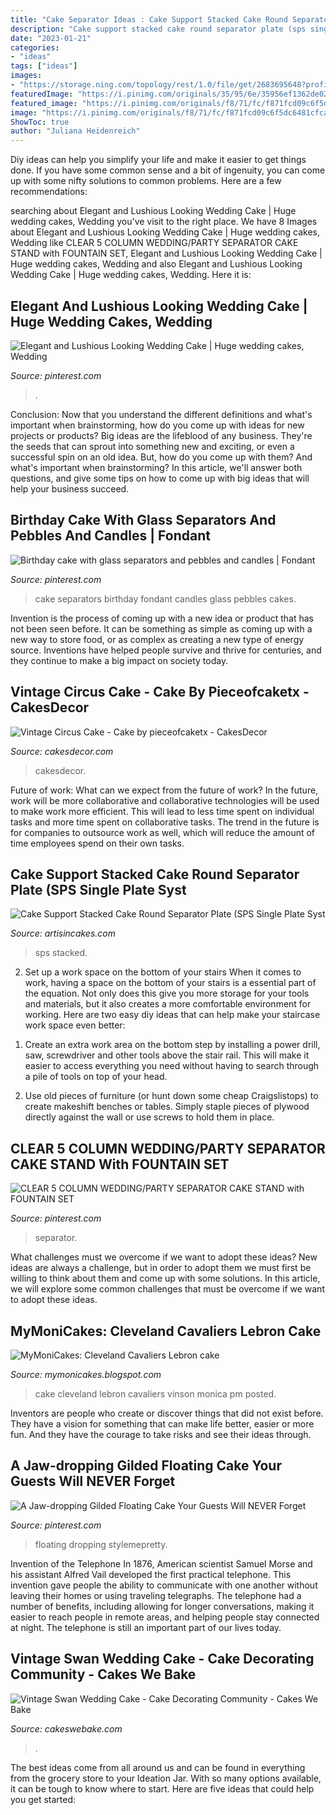 ```yaml
---
title: "Cake Separator Ideas : Cake Support Stacked Cake Round Separator Plate (sps Single Plate Syst"
description: "Cake support stacked cake round separator plate (sps single plate syst"
date: "2023-01-21"
categories:
- "ideas"
tags: ["ideas"]
images:
- "https://storage.ning.com/topology/rest/1.0/file/get/2683695648?profile=RESIZE_710x&amp;height=600"
featuredImage: "https://i.pinimg.com/originals/35/95/6e/35956ef1362de02cff9a5f323d6298cd.jpg"
featured_image: "https://i.pinimg.com/originals/f8/71/fc/f871fcd09c6f5dc6481cfcac97826965.png"
image: "https://i.pinimg.com/originals/f8/71/fc/f871fcd09c6f5dc6481cfcac97826965.png"
ShowToc: true
author: "Juliana Heidenreich"
---
```



Diy ideas can help you simplify your life and make it easier to get things done. If you have some common sense and a bit of ingenuity, you can come up with some nifty solutions to common problems. Here are a few recommendations: 

	

		
searching about Elegant and Lushious Looking Wedding Cake | Huge wedding cakes, Wedding you've visit to the right place. We have 8 Images about Elegant and Lushious Looking Wedding Cake | Huge wedding cakes, Wedding like CLEAR 5 COLUMN WEDDING/PARTY SEPARATOR CAKE STAND with FOUNTAIN SET, Elegant and Lushious Looking Wedding Cake | Huge wedding cakes, Wedding and also Elegant and Lushious Looking Wedding Cake | Huge wedding cakes, Wedding. Here it is:
		
    
## Elegant And Lushious Looking Wedding Cake | Huge Wedding Cakes, Wedding

<img loading=lazy src="https://i.pinimg.com/originals/35/95/6e/35956ef1362de02cff9a5f323d6298cd.jpg" onerror="this.onerror=null;this.src='https://tse4.mm.bing.net/th?id=OIP.oHpNUOgcD_Fm2jaycTh3KwHaLH&amp;pid=15.1';" alt="Elegant and Lushious Looking Wedding Cake | Huge wedding cakes, Wedding">

_Source: pinterest.com_

>. 

	

Conclusion: Now that you understand the different definitions and what's important when brainstorming, how do you come up with ideas for new projects or products?
Big ideas are the lifeblood of any business. They're the seeds that can sprout into something new and exciting, or even a successful spin on an old idea. But, how do you come up with them? And what's important when brainstorming? In this article, we'll answer both questions, and give some tips on how to come up with big ideas that will help your business succeed.

    
## Birthday Cake With Glass Separators And Pebbles And Candles | Fondant

<img loading=lazy src="https://i.pinimg.com/originals/5e/3d/c4/5e3dc491035031b5164833a1ace93de3.jpg" onerror="this.onerror=null;this.src='https://tse2.mm.bing.net/th?id=OIP.woz--HkJHIu6VNG0COQ0yAHaJ4&amp;pid=15.1';" alt="Birthday cake with glass separators and pebbles and candles | Fondant">

_Source: pinterest.com_

>cake separators birthday fondant candles glass pebbles cakes. 

	

Invention is the process of coming up with a new idea or product that has not been seen before. It can be something as simple as coming up with a new way to store food, or as complex as creating a new type of energy source. Inventions have helped people survive and thrive for centuries, and they continue to make a big impact on society today.

    
## Vintage Circus Cake - Cake By Pieceofcaketx - CakesDecor

<img loading=lazy src="https://pic.cakesdecor.com/m/zxbtdm1hzwibiuae7xxc.jpg" onerror="this.onerror=null;this.src='https://tse2.mm.bing.net/th?id=OIP.zRMRv3LaZ2dr-W2KAiV-ywHaLO&amp;pid=15.1';" alt="Vintage Circus Cake - Cake by pieceofcaketx - CakesDecor">

_Source: cakesdecor.com_

>cakesdecor. 

	

Future of work: What can we expect from the future of work?
In the future, work will be more collaborative and collaborative technologies will be used to make work more efficient. This will lead to less time spent on individual tasks and more time spent on collaborative tasks. The trend in the future is for companies to outsource work as well, which will reduce the amount of time employees spend on their own tasks.

    
## Cake Support Stacked Cake Round Separator Plate (SPS Single Plate Syst

<img loading=lazy src="https://cdn.shopify.com/s/files/1/2306/9893/products/cake-support-stacked-cake-round-separator-plate-sps-single-plate-system-with-secure-column-attachmentsupport-systemsdecopacart-is-in-cakes-bakery-supply6-725396_1200x1200.jpg?v=1594425531" onerror="this.onerror=null;this.src='https://tse4.mm.bing.net/th?id=OIP.SWOq0Az2UofqD2lKUf63KgHaHa&amp;pid=15.1';" alt="Cake Support Stacked Cake Round Separator Plate (SPS Single Plate Syst">

_Source: artisincakes.com_

>sps stacked. 

	

2) Set up a work space on the bottom of your stairs
When it comes to work, having a space on the bottom of your stairs is a essential part of the equation. Not only does this give you more storage for your tools and materials, but it also creates a more comfortable environment for working. Here are two easy diy ideas that can help make your staircase work space even better:
1. Create an extra work area on the bottom step by installing a power drill, saw, screwdriver and other tools above the stair rail. This will make it easier to access everything you need without having to search through a pile of tools on top of your head.

2. Use old pieces of furniture (or hunt down some cheap Craigslistops) to create makeshift benches or tables. Simply staple pieces of plywood directly against the wall or use screws to hold them in place.

    
## CLEAR 5 COLUMN WEDDING/PARTY SEPARATOR CAKE STAND With FOUNTAIN SET

<img loading=lazy src="https://i.pinimg.com/originals/e3/96/21/e39621d16cb57cef02b016365030aaee.jpg" onerror="this.onerror=null;this.src='https://tse3.mm.bing.net/th?id=OIP.IV338J6ceZnCGk2arDYPagHaF6&amp;pid=15.1';" alt="CLEAR 5 COLUMN WEDDING/PARTY SEPARATOR CAKE STAND with FOUNTAIN SET">

_Source: pinterest.com_

>separator. 

	

What challenges must we overcome if we want to adopt these ideas?
New ideas are always a challenge, but in order to adopt them we must first be willing to think about them and come up with some solutions. In this article, we will explore some common challenges that must be overcome if we want to adopt these ideas.

    
## MyMoniCakes: Cleveland Cavaliers Lebron Cake

<img loading=lazy src="https://2.bp.blogspot.com/-Vq9FK1M3ThI/V6fZ0QsIbGI/AAAAAAAAIYc/_UDqPZaXT-YgsUpOpANnPfHyKLU4QU9FwCKgB/s1600/500A04F7-41C5-4208-BB03-9063171042C8.JPG" onerror="this.onerror=null;this.src='https://tse1.mm.bing.net/th?id=OIP.2UGwIcJ_FnLi-SevxA7SRQHaJp&amp;pid=15.1';" alt="MyMoniCakes: Cleveland Cavaliers Lebron cake">

_Source: mymonicakes.blogspot.com_

>cake cleveland lebron cavaliers vinson monica pm posted. 

	

Inventors are people who create or discover things that did not exist before. They have a vision for something that can make life better, easier or more fun. And they have the courage to take risks and see their ideas through.

    
## A Jaw-dropping Gilded Floating Cake Your Guests Will NEVER Forget

<img loading=lazy src="https://i.pinimg.com/originals/f8/71/fc/f871fcd09c6f5dc6481cfcac97826965.png" onerror="this.onerror=null;this.src='https://tse3.mm.bing.net/th?id=OIP.ELhQJeX0YPDekvMUqISP6gHaLH&amp;pid=15.1';" alt="A Jaw-dropping Gilded Floating Cake Your Guests Will NEVER Forget">

_Source: pinterest.com_

>floating dropping stylemepretty. 

	

Invention of the Telephone
In 1876, American scientist Samuel Morse and his assistant Alfred Vail developed the first practical telephone. This invention gave people the ability to communicate with one another without leaving their homes or using traveling telegraphs. The telephone had a number of benefits, including allowing for longer conversations, making it easier to reach people in remote areas, and helping people stay connected at night. The telephone is still an important part of our lives today.

    
## Vintage Swan Wedding Cake - Cake Decorating Community - Cakes We Bake

<img loading=lazy src="https://storage.ning.com/topology/rest/1.0/file/get/2683695648?profile=RESIZE_710x&amp;height=600" onerror="this.onerror=null;this.src='https://tse3.mm.bing.net/th?id=OIP.XEayd1AeGgRZav-ecGw1jwHaLu&amp;pid=15.1';" alt="Vintage Swan Wedding Cake - Cake Decorating Community - Cakes We Bake">

_Source: cakeswebake.com_

>. 

	

The best ideas come from all around us and can be found in everything from the grocery store to your Ideation Jar. With so many options available, it can be tough to know where to start. Here are five ideas that could help you get started: 

